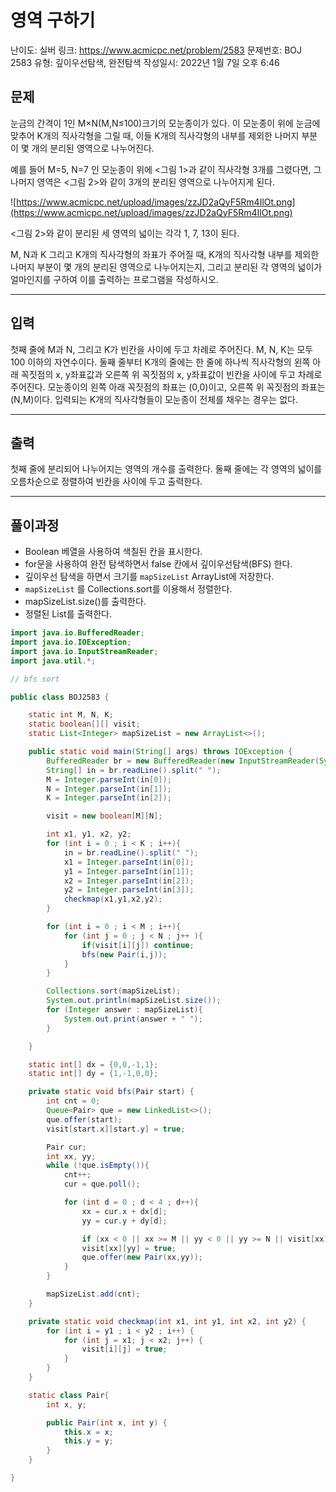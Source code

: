 # 영역 구하기

난이도: 실버
링크: https://www.acmicpc.net/problem/2583
문제번호: BOJ 2583
유형: 깊이우선탐색, 완전탐색
작성일시: 2022년 1월 7일 오후 6:46

## 문제

눈금의 간격이 1인 M×N(M,N≤100)크기의 모눈종이가 있다. 이 모눈종이 위에 눈금에 맞추어 K개의 직사각형을 그릴 때, 이들 K개의 직사각형의 내부를 제외한 나머지 부분이 몇 개의 분리된 영역으로 나누어진다.

예를 들어 M=5, N=7 인 모눈종이 위에 <그림 1>과 같이 직사각형 3개를 그렸다면, 그 나머지 영역은 <그림 2>와 같이 3개의 분리된 영역으로 나누어지게 된다.

![https://www.acmicpc.net/upload/images/zzJD2aQyF5Rm4IlOt.png](https://www.acmicpc.net/upload/images/zzJD2aQyF5Rm4IlOt.png)

<그림 2>와 같이 분리된 세 영역의 넓이는 각각 1, 7, 13이 된다.

M, N과 K 그리고 K개의 직사각형의 좌표가 주어질 때, K개의 직사각형 내부를 제외한 나머지 부분이 몇 개의 분리된 영역으로 나누어지는지, 그리고 분리된 각 영역의 넓이가 얼마인지를 구하여 이를 출력하는 프로그램을 작성하시오.

---

## 입력

첫째 줄에 M과 N, 그리고 K가 빈칸을 사이에 두고 차례로 주어진다. M, N, K는 모두 100 이하의 자연수이다. 둘째 줄부터 K개의 줄에는 한 줄에 하나씩 직사각형의 왼쪽 아래 꼭짓점의 x, y좌표값과 오른쪽 위 꼭짓점의 x, y좌표값이 빈칸을 사이에 두고 차례로 주어진다. 모눈종이의 왼쪽 아래 꼭짓점의 좌표는 (0,0)이고, 오른쪽 위 꼭짓점의 좌표는(N,M)이다. 입력되는 K개의 직사각형들이 모눈종이 전체를 채우는 경우는 없다.

---

## 출력

첫째 줄에 분리되어 나누어지는 영역의 개수를 출력한다. 둘째 줄에는 각 영역의 넓이를 오름차순으로 정렬하여 빈칸을 사이에 두고 출력한다.

---

## 풀이과정

- Boolean 베열을 사용하여 색칠된 칸을 표시한다.
- for문을 사용하여 완전 탐색하면서 false 칸에서 깊이우선탐색(BFS) 한다.
- 깊이우선 탐색을 하면서 크기를 `mapSizeList` ArrayList에 저장한다.
- `mapSizeList` 를 Collections.sort를 이용해서 정렬한다.
- mapSizeList.size()를 출력한다.
- 정렬된 List를 출력한다.

```java
import java.io.BufferedReader;
import java.io.IOException;
import java.io.InputStreamReader;
import java.util.*;

// bfs sort

public class BOJ2583 {

    static int M, N, K;
    static boolean[][] visit;
    static List<Integer> mapSizeList = new ArrayList<>();

    public static void main(String[] args) throws IOException {
        BufferedReader br = new BufferedReader(new InputStreamReader(System.in));
        String[] in = br.readLine().split(" ");
        M = Integer.parseInt(in[0]);
        N = Integer.parseInt(in[1]);
        K = Integer.parseInt(in[2]);

        visit = new boolean[M][N];

        int x1, y1, x2, y2;
        for (int i = 0 ; i < K ; i++){
            in = br.readLine().split(" ");
            x1 = Integer.parseInt(in[0]);
            y1 = Integer.parseInt(in[1]);
            x2 = Integer.parseInt(in[2]);
            y2 = Integer.parseInt(in[3]);
            checkmap(x1,y1,x2,y2);
        }

        for (int i = 0 ; i < M ; i++){
            for (int j = 0 ; j < N ; j++ ){
                if(visit[i][j]) continue;
                bfs(new Pair(i,j));
            }
        }

        Collections.sort(mapSizeList);
        System.out.println(mapSizeList.size());
        for (Integer answer : mapSizeList){
            System.out.print(answer + " ");
        }

    }

    static int[] dx = {0,0,-1,1};
    static int[] dy = {1,-1,0,0};

    private static void bfs(Pair start) {
        int cnt = 0;
        Queue<Pair> que = new LinkedList<>();
        que.offer(start);
        visit[start.x][start.y] = true;

        Pair cur;
        int xx, yy;
        while (!que.isEmpty()){
            cnt++;
            cur = que.poll();

            for (int d = 0 ; d < 4 ; d++){
                xx = cur.x + dx[d];
                yy = cur.y + dy[d];

                if (xx < 0 || xx >= M || yy < 0 || yy >= N || visit[xx][yy]) continue;
                visit[xx][yy] = true;
                que.offer(new Pair(xx,yy));
            }
        }

        mapSizeList.add(cnt);
    }

    private static void checkmap(int x1, int y1, int x2, int y2) {
        for (int i = y1 ; i < y2 ; i++) {
            for (int j = x1; j < x2; j++) {
                visit[i][j] = true;
            }
        }
    }

    static class Pair{
        int x, y;

        public Pair(int x, int y) {
            this.x = x;
            this.y = y;
        }
    }

}
```